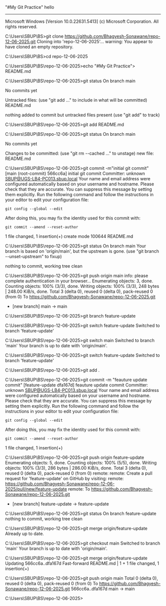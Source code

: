 "#My Git Practice"
hello

--------------------------------------------------------------------------------

Microsoft Windows [Version 10.0.22631.5413]
(c) Microsoft Corporation. All rights reserved.

C:\Users\SBUP\BS>git clone https://github.com/Bhagyesh-Sonawane/repo-12-06-2025.git
Cloning into 'repo-12-06-2025'...
warning: You appear to have cloned an empty repository.

C:\Users\SBUP\BS>cd repo-12-06-2025

C:\Users\SBUP\BS\repo-12-06-2025>echo "#My Git Practice"> README.md

C:\Users\SBUP\BS\repo-12-06-2025>git status
On branch main

No commits yet

Untracked files:
  (use "git add <file>..." to include in what will be committed)
        README.md

nothing added to commit but untracked files present (use "git add" to track)

C:\Users\SBUP\BS\repo-12-06-2025>git add README.md

C:\Users\SBUP\BS\repo-12-06-2025>git status
On branch main

No commits yet

Changes to be committed:
  (use "git rm --cached <file>..." to unstage)
        new file:   README.md


C:\Users\SBUP\BS\repo-12-06-2025>git commit -m"initial git commit"
[main (root-commit) 566cc6a] initial git commit
 Committer: unknown <SBUP@UGS-LB4-PC013.sbup.local>
Your name and email address were configured automatically based
on your username and hostname. Please check that they are accurate.
You can suppress this message by setting them explicitly. Run the
following command and follow the instructions in your editor to edit
your configuration file:

    git config --global --edit

After doing this, you may fix the identity used for this commit with:

    git commit --amend --reset-author

 1 file changed, 1 insertion(+)
 create mode 100644 README.md

C:\Users\SBUP\BS\repo-12-06-2025>git status
On branch main
Your branch is based on 'origin/main', but the upstream is gone.
  (use "git branch --unset-upstream" to fixup)

nothing to commit, working tree clean

C:\Users\SBUP\BS\repo-12-06-2025>git push origin main
info: please complete authentication in your browser...
Enumerating objects: 3, done.
Counting objects: 100% (3/3), done.
Writing objects: 100% (3/3), 248 bytes | 248.00 KiB/s, done.
Total 3 (delta 0), reused 0 (delta 0), pack-reused 0 (from 0)
To https://github.com/Bhagyesh-Sonawane/repo-12-06-2025.git
 * [new branch]      main -> main

C:\Users\SBUP\BS\repo-12-06-2025>git branch feature-update

C:\Users\SBUP\BS\repo-12-06-2025>git switch feature-update
Switched to branch 'feature-update'

C:\Users\SBUP\BS\repo-12-06-2025>git switch main
Switched to branch 'main'
Your branch is up to date with 'origin/main'.

C:\Users\SBUP\BS\repo-12-06-2025>git switch feature-update
Switched to branch 'feature-update'

C:\Users\SBUP\BS\repo-12-06-2025>git add .

C:\Users\SBUP\BS\repo-12-06-2025>git commit -m "feauture update commit"
[feature-update dfa167d] feauture update commit
 Committer: unknown <SBUP@UGS-LB4-PC013.sbup.local>
Your name and email address were configured automatically based
on your username and hostname. Please check that they are accurate.
You can suppress this message by setting them explicitly. Run the
following command and follow the instructions in your editor to edit
your configuration file:

    git config --global --edit

After doing this, you may fix the identity used for this commit with:

    git commit --amend --reset-author

 1 file changed, 1 insertion(+)

C:\Users\SBUP\BS\repo-12-06-2025>git push origin feature-update
Enumerating objects: 5, done.
Counting objects: 100% (5/5), done.
Writing objects: 100% (3/3), 286 bytes | 286.00 KiB/s, done.
Total 3 (delta 0), reused 0 (delta 0), pack-reused 0 (from 0)
remote:
remote: Create a pull request for 'feature-update' on GitHub by visiting:
remote:      https://github.com/Bhagyesh-Sonawane/repo-12-06-2025/pull/new/feature-update
remote:
To https://github.com/Bhagyesh-Sonawane/repo-12-06-2025.git
 * [new branch]      feature-update -> feature-update

C:\Users\SBUP\BS\repo-12-06-2025>git status
On branch feature-update
nothing to commit, working tree clean

C:\Users\SBUP\BS\repo-12-06-2025>git merge origin/feature-update
Already up to date.

C:\Users\SBUP\BS\repo-12-06-2025>git checkout main
Switched to branch 'main'
Your branch is up to date with 'origin/main'.

C:\Users\SBUP\BS\repo-12-06-2025>git merge origin/feature-update
Updating 566cc6a..dfa167d
Fast-forward
 README.md | 1 +
 1 file changed, 1 insertion(+)

C:\Users\SBUP\BS\repo-12-06-2025>git push origin main
Total 0 (delta 0), reused 0 (delta 0), pack-reused 0 (from 0)
To https://github.com/Bhagyesh-Sonawane/repo-12-06-2025.git
   566cc6a..dfa167d  main -> main

C:\Users\SBUP\BS\repo-12-06-2025>